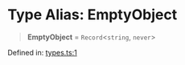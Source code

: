 # Type Alias: EmptyObject

> **EmptyObject** = `Record`\<`string`, `never`\>

Defined in: [types.ts:1](https://github.com/laruss/react-text-game/blob/ebc985d74d2d38c34169b7426a7d28520cf19743/packages/core/src/types.ts#L1)
